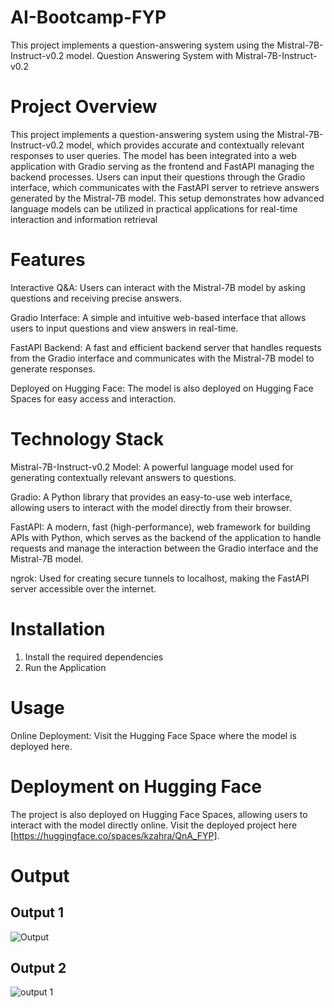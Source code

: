 # AI-Bootcamp-FYP
This project implements a question-answering system using the Mistral-7B-Instruct-v0.2 model.
Question Answering System with Mistral-7B-Instruct-v0.2

# Project Overview
This project implements a question-answering system using the Mistral-7B-Instruct-v0.2 model, which provides accurate and contextually relevant responses to user queries. The model has been integrated into a web application with Gradio serving as the frontend and FastAPI managing the backend processes. Users can input their questions through the Gradio interface, which communicates with the FastAPI server to retrieve answers generated by the Mistral-7B model. This setup demonstrates how advanced language models can be utilized in practical applications for real-time interaction and information retrieval

# Features
Interactive Q&A: Users can interact with the Mistral-7B model by asking questions and receiving precise answers.

Gradio Interface: A simple and intuitive web-based interface that allows users to input questions and view answers in real-time.

FastAPI Backend: A fast and efficient backend server that handles requests from the Gradio interface and communicates with the Mistral-7B model to generate responses.

Deployed on Hugging Face: The model is also deployed on Hugging Face Spaces for easy access and interaction.

# Technology Stack
Mistral-7B-Instruct-v0.2 Model: A powerful language model used for generating contextually relevant answers to questions.

Gradio: A Python library that provides an easy-to-use web interface, allowing users to interact with the model directly from their browser.

FastAPI: A modern, fast (high-performance), web framework for building APIs with Python, which serves as the backend of the application to handle requests and manage the interaction between the Gradio interface and the Mistral-7B model.

ngrok: Used for creating secure tunnels to localhost, making the FastAPI server accessible over the internet.

# Installation
1. Install the required dependencies
2. Run the Application

# Usage
Online Deployment: Visit the Hugging Face Space where the model is deployed here.

# Deployment on Hugging Face
The project is also deployed on Hugging Face Spaces, allowing users to interact with the model directly online. Visit the deployed project here [https://huggingface.co/spaces/kzahra/QnA_FYP].

# Output
## Output 1
![Output](https://github.com/user-attachments/assets/5d448df7-ec20-4f89-bd1e-65adfa693f4b)

## Output 2
![output 1](https://github.com/user-attachments/assets/8ca48997-db8c-4a9c-a7c2-dbd213d3f56f)

